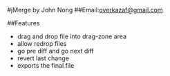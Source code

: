 #jMerge by John Nong
##Email:overkazaf@gmail.com

##Features
*  drag and drop file into drag-zone area
*  allow redrop files
*  go pre diff and go next diff
*  revert last change
*  exports the final file

